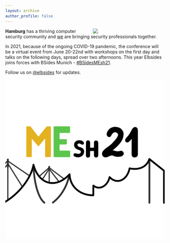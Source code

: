 ```yaml
---
layout: archive
author_profile: false
---
```


<img src="assets/images/elbsides_teaser_500x500.png" align="right" width="45%" >

**Hamburg** has a thriving computer security community and [we](about.html) are bringing security professionals together. 

In 2021, because of the ongoing COVID-19 pandemic, the conference will be a virtual event from June 20-22nd with workshops on the first day and talks on the following days, spread over two afternoons.
This year Elbsides joins forces with BSides Munich - [#BSidesMEsh21](https://twitter.com/search?q=%23bsidesmesh21).


Follow us on [@elbsides](https://twitter.com/elbsides) for updates.

<img src="assets/images/BSidesMEsh21 logo.jpg" align="center" alt="logo by Felix Swimmer">